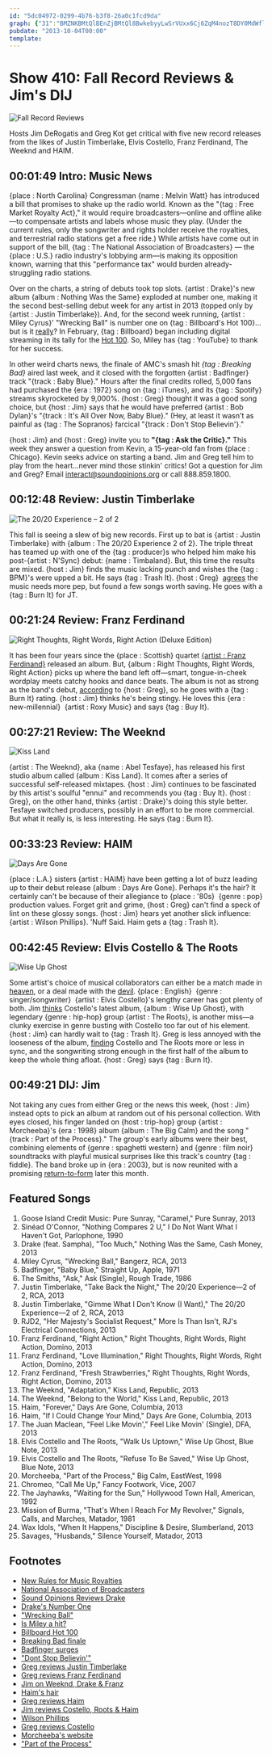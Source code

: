 ```yaml
---
id: "5dc04972-0299-4b76-b3f8-26a0c1fcd9da"
graph: {"31":"BMZNKBMtQlBEnZjBMtQl8BwkebyyLwSrVUxx6Cj6ZqM4nozT8DY0MdWflWJq","LC":"KUZMFpHp8mBQsAMpHp8mgMit6pHp8m","ZO":"ErYIFFQe15BCjsaFQe15BCjsagMit697qipBCjsaBHm1GgMit697qipX6cfd","19L":"HlNfDxdPpYNY3KQxdPpY97qipxdPpYgMit6xdPpY97qipX6cfdBHm1GgMit6","1JN":"BMMLBd78iuBMMLByNj9JBQsAMyNj9JBHm1GBQsAMBQsAMX6cfd","1Z9":"VnasGZEGfZVnasGf5jdrTNU6Hf5jdrBQsAMf5jdrf5jdrgMit6BQsAMX6cfdBHm1GgMit6","2A9":"NtbTzuVCyb2Rc2TNtbTz2Rc2TuVCybuVCyby6BzsgJnKzuVCybiVI7huVCyb"}
pubdate: "2013-10-04T00:00"
template: 
---
```






# Show 410: Fall Record Reviews & Jim's DIJ

![Fall Record Reviews](https://static.soundopinions.org/images/reviews/purpleturntable.jpg)

Hosts Jim DeRogatis and Greg Kot get critical with five new record releases from the likes of Justin Timberlake, Elvis Costello, Franz Ferdinand, The Weeknd and HAIM.



## 00:01:49 Intro: Music News

{place : North Carolina} Congressman {name : Melvin Watt} has introduced a bill that promises to shake up the radio world. Known as the "{tag : Free Market Royalty Act}," it would require broadcasters—online and offline alike—to compensate artists and labels whose music they play. (Under the current rules, only the songwriter and rights holder receive the royalties, and terrestrial radio stations get a free ride.) While artists have come out in support of the bill, {tag : The National Association of Broadcasters} — the {place : U.S.} radio industry's lobbying arm—is making its opposition known, warning that this "performance tax" would burden already-struggling radio stations.

Over on the charts, a string of debuts took top slots. {artist : Drake}'s new album {album : Nothing Was the Same} exploded at number one, making it the second best-selling debut week for any artist in 2013 (topped only by {artist : Justin Timberlake}). And, for the second week running, {artist : Miley Cyrus}' "Wrecking Ball" is number one on {tag : Billboard's Hot 100}… but is it [really](http://www.npr.org/blogs/therecord/2013/09/30/227792724/is-miley-cyrus-s-wrecking-ball-a-hit-for-real)? In February, {tag : Billboard} began including digital streaming in its tally for the [Hot 100](http://www.billboard.com/articles/columns/chart-beat/5740625/ask-billboard-how-does-the-hot-100-work). So, Miley has {tag : YouTube} to thank for her success.

In other weird charts news, the finale of AMC's smash hit *{tag : Breaking Bad}* aired last week, and it closed with the forgotten {artist : Badfinger} track "{track : Baby Blue}." Hours after the final credits rolled, 5,000 fans had purchased the {era : 1972} song on {tag : iTunes}, and its {tag : Spotify} streams skyrocketed by 9,000%. {host : Greg} thought it was a good song choice, but {host : Jim} says that he would have preferred {artist : Bob Dylan}'s "{track : It's All Over Now, Baby Blue}." (Hey, at least it wasn't as painful as {tag : The Sopranos} farcical "{track : Don't Stop Believin'}."

{host : Jim} and {host : Greg} invite you to **"{tag : Ask the Critic}."** This week they answer a question from Kevin, a 15-year-old fan from {place : Chicago}. Kevin seeks advice on starting a band. Jim and Greg tell him to play from the heart…never mind those stinkin' critics! Got a question for Jim and Greg? Email interact@soundopinions.org or call 888.859.1800.



## 00:12:48 Review: Justin Timberlake

![The 20/20 Experience – 2 of 2](https://static.soundopinions.org/assets/410/LC0.jpg)

This fall is seeing a slew of big new records. First up to bat is {artist : Justin Timberlake} with {album : The 20/20 Experience 2 of 2}. The triple threat has teamed up with one of the {tag : producer}s who helped him make his post-{artist : N'Sync} debut: {name : Timbaland}. But, this time the results are mixed. {host : Jim} finds the music lacking punch and wishes the {tag : BPM}'s were upped a bit. He says {tag : Trash It}. {host : Greg}  [agrees](http://articles.chicagotribune.com/2013-09-30/entertainment/chi-justin-timberlake-review-20130929_1_20-20-experience-wallrdquo-producer-timbaland) the music needs more pep, but found a few songs worth saving. He goes with a {tag : Burn It} for JT.



## 00:21:24 Review: Franz Ferdinand

![Right Thoughts, Right Words, Right Action (Deluxe Edition)](https://static.soundopinions.org/assets/410/ZO0.jpg)

It has been four years since the {place : Scottish} quartet [{artist : Franz Ferdinand}](/show/181) released an album. But, {album : Right Thoughts, Right Words, Right Action} picks up where the band left off—smart, tongue-in-cheek wordplay meets catchy hooks and dance beats. The album is not as strong as the band's debut, [according](http://articles.chicagotribune.com/2013-08-27/entertainment/sc-ent-0823-music-franz-ferdinand-20130827_1_franz-ferdinand-alex-kapranos-pop-music) to {host : Greg}, so he goes with a {tag : Burn It} rating. {host : Jim} thinks he's being stingy. He loves this {era : new-millennial}  {artist : Roxy Music} and says {tag : Buy It}.



## 00:27:21 Review: The Weeknd

![Kiss Land](https://static.soundopinions.org/assets/410/19L0.jpg)

{artist : The Weeknd}, aka {name : Abel Tesfaye}, has released his first studio album called {album : Kiss Land}. It comes after a series of successful self-released mixtapes. {host : Jim} continues to be fascinated by this artist's soulful "ennui" and recommends you {tag : Buy It}. {host : Greg}, on the other hand, thinks {artist : Drake}'s doing this style better. Tesfaye switched producers, possibly in an effort to be more commercial. But what it really is, is less interesting. He says {tag : Burn It}.



## 00:33:23 Review: HAIM

![Days Are Gone](https://static.soundopinions.org/assets/410/1JN0.png)

{place : L.A.} sisters {artist : HAIM} have been getting a lot of buzz leading up to their debut release {album : Days Are Gone}. Perhaps it's the hair? It certainly can't be because of their allegiance to {place : '80s}  {genre : pop} production values. Forget grit and grime, {host : Greg} can't find a speck of lint on these glossy songs. {host : Jim} hears yet another slick influence: {artist : Wilson Phillips}. 'Nuff Said. Haim gets a {tag : Trash It}.



## 00:42:45 Review: Elvis Costello & The Roots

![Wise Up Ghost](https://static.soundopinions.org/assets/410/1Z90.jpg)

Some artist's choice of musical collaborators can either be a match made in [heaven](http://en.wikipedia.org/wiki/The_Velvet_Underground_%26_Nico), or a deal made with the [devil](http://www.wbez.org/blog/jim-derogatis/2011-10-28/album-review-lou-reed-metallica-%E2%80%98lulu%E2%80%99-warner-bros-93514). {place : English}  {genre : singer/songwriter}  {artist : Elvis Costello}'s lengthy career has got plenty of both. Jim [thinks](http://www.wbez.org/blogs/jim-derogatis/2013-09/rim-shots-elvis-costello-roots-and-haim-108778) Costello's latest album, {album : Wise Up Ghost}, with legendary {genre : hip-hop} group {artist : The Roots}, is another miss—a clunky exercise in genre busting with Costello too far out of his element. {host : Jim} can hardly wait to {tag : Trash It}. Greg is less annoyed with the looseness of the album, [finding](http://www.chicagotribune.com/entertainment/music/turnitup/sc-ent-0913-music-elvis-costello-roots-20130913,0,2811699.column) Costello and The Roots more or less in sync, and the songwriting strong enough in the first half of the album to keep the whole thing afloat. {host : Greg} says {tag : Burn It}.



## 00:49:21 DIJ: Jim

Not taking any cues from either Greg or the news this week, {host : Jim} instead opts to pick an album at random out of his personal collection. With eyes closed, his finger landed on {host : trip-hop} group {artist : Morcheeba}'s {era : 1998} album {album : The Big Calm} and the song "{track : Part of the Process}." The group's early albums were their best, combining elements of {genre : spaghetti western} and {genre : film noir} soundtracks with playful musical surprises like this track's country {tag : fiddle}. The band broke up in {era : 2003}, but is now reunited with a promising [return-to-form](http://youtu.be/qKFMK2eDWeQ) later this month.



## Featured Songs

1. Goose Island Credit Music: Pure Sunray, "Caramel," Pure Sunray, 2013
2. Sinéad O'Connor, "Nothing Compares 2 U," I Do Not Want What I Haven't Got, Parlophone, 1990
3. Drake (feat. Sampha), "Too Much," Nothing Was the Same, Cash Money, 2013
4. Miley Cyrus, "Wrecking Ball," Bangerz, RCA, 2013
5. Badfinger, "Baby Blue," Straight Up, Apple, 1971
6. The Smiths, "Ask," Ask (Single), Rough Trade, 1986
7. Justin Timberlake, "Take Back the Night," The 20/20 Experience—2 of 2, RCA, 2013
8. Justin Timberlake, "Gimme What I Don't Know (I Want)," The 20/20 Experience—2 of 2, RCA, 2013
9. RJD2, "Her Majesty's Socialist Request," More Is Than Isn't, RJ's Electrical Connections, 2013
10. Franz Ferdinand, "Right Action," Right Thoughts, Right Words, Right Action, Domino, 2013
11. Franz Ferdinand, "Love Illumination," Right Thoughts, Right Words, Right Action, Domino, 2013
12. Franz Ferdinand, "Fresh Strawberries," Right Thoughts, Right Words, Right Action, Domino, 2013
13. The Weeknd, "Adaptation," Kiss Land, Republic, 2013
14. The Weeknd, "Belong to the World," Kiss Land, Republic, 2013
15. Haim, "Forever," Days Are Gone, Columbia, 2013
16. Haim, "If I Could Change Your Mind," Days Are Gone, Columbia, 2013
17. The Juan Maclean, "Feel Like Movin'," Feel Like Movin' (Single), DFA, 2013
18. Elvis Costello and The Roots, "Walk Us Uptown," Wise Up Ghost, Blue Note, 2013
19. Elvis Costello and The Roots, "Refuse To Be Saved," Wise Up Ghost, Blue Note, 2013
20. Morcheeba, "Part of the Process," Big Calm, EastWest, 1998
21. Chromeo, "Call Me Up," Fancy Footwork, Vice, 2007
22. The Jayhawks, "Waiting for the Sun," Hollywood Town Hall, American, 1992
23. Mission of Burma, "That's When I Reach For My Revolver," Signals, Calls, and Marches, Matador, 1981
24. Wax Idols, "When It Happens," Discipline & Desire, Slumberland, 2013
25. Savages, "Husbands," Silence Yourself, Matador, 2013



## Footnotes

- [New Rules for Music Royalties](http://www.nytimes.com/2013/10/01/business/media/congressman-proposes-new-rules-for-music-royalties.html?_r=0)
- [National Association of Broadcasters](http://www.nab.org/)
- [Sound Opinions Reviews Drake](https://soundcloud.com/soundopinions/sound-opinions-reviews-nothing)
- [Drake's Number One](http://www.billboard.com/articles/news/5740754/drake-leads-debut-filled-top-four-on-billboard-200)
- ["Wrecking Ball"](http://www.youtube.com/watch?v=My2FRPA3Gf8)
- [Is Miley a hit?](http://www.npr.org/blogs/therecord/2013/09/30/227792724/is-miley-cyrus-s-wrecking-ball-a-hit-for-real)
- [Billboard Hot 100](http://www.billboard.com/articles/columns/chart-beat/5740625/ask-billboard-how-does-the-hot-100-work)
- [Breaking Bad finale](http://www.colbertnation.com/the-colbert-report-videos/429396/september-30-2013/vince-gilligan-pt--1)
- [Badfinger surges](http://www.billboard.com/articles/news/5740662/breaking-bad-finales-last-song-surges-with-3000-sales-gain)
- ["Dont Stop Believin'"](http://www.youtube.com/watch?v=rnT7nYbCSvM)
- [Greg reviews Justin Timberlake](http://articles.chicagotribune.com/2013-09-30/entertainment/chi-justin-timberlake-review-20130929_1_20-20-experience-wallrdquo-producer-timbaland)
- [Greg reviews Franz Ferdinand](http://articles.chicagotribune.com/2013-08-27/entertainment/sc-ent-0823-music-franz-ferdinand-20130827_1_franz-ferdinand-alex-kapranos-pop-music)
- [Jim on Weeknd, Drake & Franz](http://www.wbez.org/blogs/jim-derogatis/2013-09/rim-shots-weeknd-drake-and-franz-ferdinand-108736)
- [Haim's hair](http://www.nytimes.com/2013/10/03/fashion/for-haim-rinse-repeat-and-rock-n-roll.html?_r=0)
- [Greg reviews Haim](http://www.chicagotribune.com/entertainment/music/turnitup/chi-haim-album-review-20131003,0,4216184.column?track=rss)
- [Jim reviews Costello, Roots & Haim](http://www.wbez.org/blogs/jim-derogatis/2013-09/rim-shots-elvis-costello-roots-and-haim-108778)
- [Wilson Phillips](http://www.youtube.com/watch?v=uIbXvaE39wM)
- [Greg reviews Costello](http://www.chicagotribune.com/entertainment/music/turnitup/sc-ent-0913-music-elvis-costello-roots-20130913,0,2811699.column)
- [Morcheeba's website](http://www.morcheeba.co.uk/)
- ["Part of the Process"](http://www.youtube.com/watch?v=qQWZrDH5X8o)
